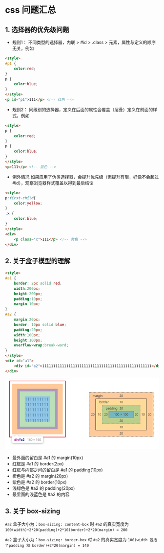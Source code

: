 # css 问题汇总

## 1. 选择器的优先级问题

* 规则1：
不同类型的选择器，内联 > #id > .class > 元素，属性与定义的顺序无关，例如
```html
<style>
#p1 {
    color:red;
}
p {
    color:blue;
}
</style>
<p id="p1">111</p> <!-- 红色 -->
```
* 规则2：
同级别的选择器，定义在后面的属性会覆盖（层叠）定义在前面的样式，例如
```html
<style>
p {
    color:red;
}
p {
    color:blue;
}
</style>
<p>111</p> <!-- 蓝色 -->
```
* 例外情况
如果应用了伪类选择器，会提升优先级（但提升有限，好像不会超过 #id），观察浏览器样式覆盖以得到最后结论
```html
<style>
p:first-child{
    color:yellow;
}
.x {
    color:blue;
}
</style>
<div>
    <p class="x">111</p> <!-- 黄色 -->
</div>
```

## 2. 关于盒子模型的理解
```html
<style>
#a1 {
    border: 2px solid red;
    width:200px;
    height:200px;
    padding:10px;
    margin:10px;
}
#a2 {
    margin:20px;
    border: 10px solid blue;
    padding:20px;
    width:100px;
    height:100px;
    overflow-wrap:break-word;
}
</style>
<div id="a1">
    <div id="a2">11111111111111111111111111111111111111111111111111</div>
</div>
```
![](image/box.png)
* 最外面的留白是 #a1 的 margin(10px)
* 红框是 #a1 的 border(2px)
* 红框与内部之间的留白是 #a1 的 padding(10px)
* 橙色是 #a2 的 margin(20px)
* 紫色是 #a2 的 border(10px)
* 浅绿色是 #a2 的 padding(20px)
* 最里面的浅蓝色是 #a2 的内容

## 3. 关于 box-sizing
`#a2` 盒子大小为：`box-sizing: content-box` 时
`#a2` 的真实宽度为 `100(width)+2*20(padding)+2*10(border)+2*20(margin) = 200`

`#a2` 盒子大小为：`box-sizing: border-box` 时
`#a2` 的真实宽度为 `100(width 包括了padding 和 border)+2*20(margin) = 140`